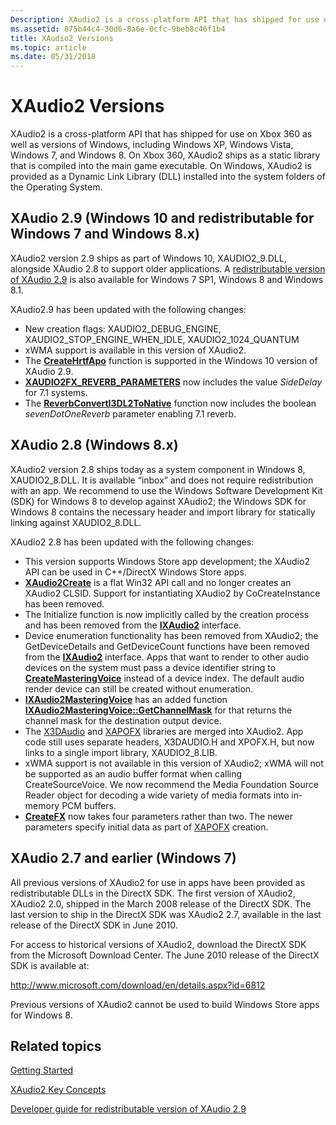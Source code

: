```yaml
---
Description: XAudio2 is a cross-platform API that has shipped for use on Xbox 360 as well as versions of Windows, including Windows XP, Windows Vista, Windows 7, and Windows 8.
ms.assetid: 875b44c4-30d6-8a6e-0cfc-9beb8c46f1b4
title: XAudio2 Versions
ms.topic: article
ms.date: 05/31/2018
---
```


# XAudio2 Versions

XAudio2 is a cross-platform API that has shipped for use on Xbox 360 as well as versions of Windows, including Windows XP, Windows Vista, Windows 7, and Windows 8. On Xbox 360, XAudio2 ships as a static library that is compiled into the main game executable. On Windows, XAudio2 is provided as a Dynamic Link Library (DLL) installed into the system folders of the Operating System.

## XAudio 2.9 (Windows 10 and redistributable for Windows 7 and Windows 8.x)

XAudio2 version 2.9 ships as part of Windows 10, XAUDIO2\_9.DLL, alongside XAudio 2.8 to support older applications. A [redistributable version of XAudio 2.9](xaudio2-redistributable.md) is also available for Windows 7 SP1, Windows 8 and Windows 8.1.

XAudio2.9 has been updated with the following changes:

-   New creation flags: XAUDIO2\_DEBUG\_ENGINE, XAUDIO2\_STOP\_ENGINE\_WHEN\_IDLE, XAUDIO2\_1024\_QUANTUM
-   xWMA support is available in this version of XAudio2.
-   The [**CreateHrtfApo**](/windows/desktop/api/HrtfApoApi/nf-hrtfapoapi-createhrtfapo) function is supported in the Windows 10 version of XAudio 2.9.
-   [**XAUDIO2FX\_REVERB\_PARAMETERS**](/windows/desktop/api/xaudio2fx/ns-xaudio2fx-xaudio2fx_reverb_parameters) now includes the value *SideDelay* for 7.1 systems.
-   The [**ReverbConvertI3DL2ToNative**](/windows/desktop/api/xaudio2fx/nf-xaudio2fx-reverbconverti3dl2tonative) function now includes the boolean *sevenDotOneReverb* parameter enabling 7.1 reverb.

## XAudio 2.8 (Windows 8.x)

XAudio2 version 2.8 ships today as a system component in Windows 8, XAUDIO2\_8.DLL. It is available “inbox” and does not require redistribution with an app. We recommend to use the Windows Software Development Kit (SDK) for Windows 8 to develop against XAudio2; the Windows SDK for Windows 8 contains the necessary header and import library for statically linking against XAUDIO2\_8.DLL.

XAudio2 2.8 has been updated with the following changes:

-   This version supports Windows Store app development; the XAudio2 API can be used in C++/DirectX Windows Store apps.
-   [**XAudio2Create**](/windows/desktop/api/xaudio2/nf-xaudio2-xaudio2create) is a flat Win32 API call and no longer creates an XAudio2 CLSID. Support for instantiating XAudio2 by CoCreateInstance has been removed.
-   The Initialize function is now implicitly called by the creation process and has been removed from the [**IXAudio2**](/windows/desktop/api/xaudio2/nn-xaudio2-ixaudio2) interface.
-   Device enumeration functionality has been removed from XAudio2; the GetDeviceDetails and GetDeviceCount functions have been removed from the [**IXAudio2**](/windows/desktop/api/xaudio2/nn-xaudio2-ixaudio2) interface. Apps that want to render to other audio devices on the system must pass a device identifier string to [**CreateMasteringVoice**](https://msdn.microsoft.com/en-us/library/Hh405048(v=VS.85).aspx) instead of a device index. The default audio render device can still be created without enumeration.
-   [**IXAudio2MasteringVoice**](/windows/desktop/api/xaudio2/nn-xaudio2-ixaudio2masteringvoice) has an added function [**IXAudio2MasteringVoice::GetChannelMask**](https://msdn.microsoft.com/en-us/library/Hh405046(v=VS.85).aspx) for that returns the channel mask for the destination output device.
-   The [X3DAudio](x3daudio.md) and [XAPOFX](xapofx-overview.md) libraries are merged into XAudio2. App code still uses separate headers, X3DAUDIO.H and XPOFX.H, but now links to a single import library, XAUDIO2\_8.LIB.
-   xWMA support is not available in this version of XAudio2; xWMA will not be supported as an audio buffer format when calling CreateSourceVoice. We now recommend the Media Foundation Source Reader object for decoding a wide variety of media formats into in-memory PCM buffers.
-   [**CreateFX**](/windows/desktop/api/XAPOFX/nf-xapofx-createfx) now takes four parameters rather than two. The newer parameters specify initial data as part of [XAPOFX](xapofx-overview.md) creation.

## XAudio 2.7 and earlier (Windows 7)

All previous versions of XAudio2 for use in apps have been provided as redistributable DLLs in the DirectX SDK. The first version of XAudio2, XAudio2 2.0, shipped in the March 2008 release of the DirectX SDK. The last version to ship in the DirectX SDK was XAudio2 2.7, available in the last release of the DirectX SDK in June 2010.

For access to historical versions of XAudio2, download the DirectX SDK from the Microsoft Download Center. The June 2010 release of the DirectX SDK is available at:

<http://www.microsoft.com/download/en/details.aspx?id=6812>

Previous versions of XAudio2 cannot be used to build Windows Store apps for Windows 8.

## Related topics

<dl> <dt>

[Getting Started](getting-started.md)
</dt> <dt>

[XAudio2 Key Concepts](xaudio2-key-concepts.md)
</dt> </dl>

[Developer guide for redistributable version of XAudio 2.9](xaudio2-redistributable.md)
</dt> </dl>
 

 




